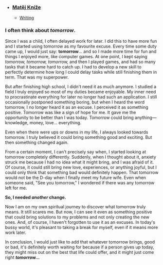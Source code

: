 - ### [Matěj Kníže](https://matej-knize.github.io/english-for-designers/03-content-first/) 
    - [Writing](writing.md)

### I often think about *tomorrow*.

Since I was a child, I often delayed work for later. I did this to have more fun and I started using tomorrow as my favourite excuse. Every time some duty came up, I would just say: **tomorrow**... and so I made more time for fun and things I enjoyed more, like computer games. At one point, I kept saying *tomorrow, tomorrow, tomorrow,* and then I played games, and had so many tasks that it became hard to catch up. I had to develop a new skill to perfectly determine how long I could delay tasks while still finishing them in term. That was my superpower.

But after finishing high school, I didn't need it as much anymore. I studied a field I truly enjoyed so most of my duties became enjoyable. My inner need to procrastinate everything for later no longer had such an application. I still occasionally postponed something boring, but when I heard the word tomorrow, I no longer heard it as an excuse. I perceived it as something positive. Tomorrow was like a sign of hope for me. It gave me the opportunity to be better than I was today. Tomorrow could bring anything—knowledge, money, love... everything. 

Even when there were ups or downs in my life, I always looked towards tomorrow. I truly believed it could bring something good and exciting. But then something changed again. 

From a certain moment, I can't precisely say when, I started looking at tomorrow completely differently. Suddenly, when I thought about it, anxiety struck me because I had no idea what it might bring, and I was afraid of it. Of course, it could still bring new love, experiences, or anything joyful, but I could only think that something bad would definitely happen. That tomorrow would not be the D-day when I finally meet my future wife. Even when someone said, "See you tomorrow," I wondered if there was any tomorrow left for me.

**So, I needed _another_ change.**

Now I am on my own spiritual journey to discover what tomorrow truly means. It still scares me. But now, I can see it even as something positive that could bring solutions to my problems and not only creating the new ones. And, of course, I haven't forgotten to use it as an excuses. In today's bussy world, it's pleasant to taking a break for myself, even if it means more work later.

In conclusion, I would just like to add that whatever tomorrow brings, good or bad, it's definitely worth waiting for because if a person gives up today, they might miss out on the best that life could offer, and it might just come right ***tomorrow...***
